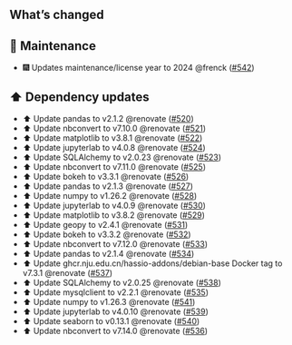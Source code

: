 ## What’s changed

## 🧰 Maintenance

- 🎆 Updates maintenance/license year to 2024 @frenck ([#542](https://github.com/hassio-addons/addon-jupyterlab/pull/542))

## ⬆️ Dependency updates

- ⬆️ Update pandas to v2.1.2 @renovate ([#520](https://github.com/hassio-addons/addon-jupyterlab/pull/520))
- ⬆️ Update nbconvert to v7.10.0 @renovate ([#521](https://github.com/hassio-addons/addon-jupyterlab/pull/521))
- ⬆️ Update matplotlib to v3.8.1 @renovate ([#522](https://github.com/hassio-addons/addon-jupyterlab/pull/522))
- ⬆️ Update jupyterlab to v4.0.8 @renovate ([#524](https://github.com/hassio-addons/addon-jupyterlab/pull/524))
- ⬆️ Update SQLAlchemy to v2.0.23 @renovate ([#523](https://github.com/hassio-addons/addon-jupyterlab/pull/523))
- ⬆️ Update nbconvert to v7.11.0 @renovate ([#525](https://github.com/hassio-addons/addon-jupyterlab/pull/525))
- ⬆️ Update bokeh to v3.3.1 @renovate ([#526](https://github.com/hassio-addons/addon-jupyterlab/pull/526))
- ⬆️ Update pandas to v2.1.3 @renovate ([#527](https://github.com/hassio-addons/addon-jupyterlab/pull/527))
- ⬆️ Update numpy to v1.26.2 @renovate ([#528](https://github.com/hassio-addons/addon-jupyterlab/pull/528))
- ⬆️ Update jupyterlab to v4.0.9 @renovate ([#530](https://github.com/hassio-addons/addon-jupyterlab/pull/530))
- ⬆️ Update matplotlib to v3.8.2 @renovate ([#529](https://github.com/hassio-addons/addon-jupyterlab/pull/529))
- ⬆️ Update geopy to v2.4.1 @renovate ([#531](https://github.com/hassio-addons/addon-jupyterlab/pull/531))
- ⬆️ Update bokeh to v3.3.2 @renovate ([#532](https://github.com/hassio-addons/addon-jupyterlab/pull/532))
- ⬆️ Update nbconvert to v7.12.0 @renovate ([#533](https://github.com/hassio-addons/addon-jupyterlab/pull/533))
- ⬆️ Update pandas to v2.1.4 @renovate ([#534](https://github.com/hassio-addons/addon-jupyterlab/pull/534))
- ⬆️ Update ghcr.nju.edu.cn/hassio-addons/debian-base Docker tag to v7.3.1 @renovate ([#537](https://github.com/hassio-addons/addon-jupyterlab/pull/537))
- ⬆️ Update SQLAlchemy to v2.0.25 @renovate ([#538](https://github.com/hassio-addons/addon-jupyterlab/pull/538))
- ⬆️ Update mysqlclient to v2.2.1 @renovate ([#535](https://github.com/hassio-addons/addon-jupyterlab/pull/535))
- ⬆️ Update numpy to v1.26.3 @renovate ([#541](https://github.com/hassio-addons/addon-jupyterlab/pull/541))
- ⬆️ Update jupyterlab to v4.0.10 @renovate ([#539](https://github.com/hassio-addons/addon-jupyterlab/pull/539))
- ⬆️ Update seaborn to v0.13.1 @renovate ([#540](https://github.com/hassio-addons/addon-jupyterlab/pull/540))
- ⬆️ Update nbconvert to v7.14.0 @renovate ([#536](https://github.com/hassio-addons/addon-jupyterlab/pull/536))
